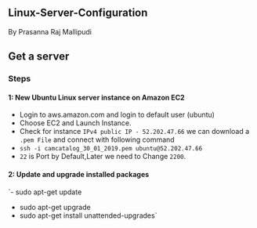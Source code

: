 ## Linux-Server-Configuration
By Prasanna Raj Mallipudi

## Get a server

### Steps

#### 1: New Ubuntu Linux server instance on Amazon EC2

- Login to aws.amazon.com and login to default user (ubuntu)
- Choose EC2 and Launch Instance.
- Check for instance `IPv4 public IP - 52.202.47.66`
  we can download a `.pem File` and connect with following command
- `ssh -i camcatalog_30_01_2019.pem ubuntu@52.202.47.66`
- `22` is Port by Default,Later we need to Change `2200`.

#### 2: Update and upgrade installed packages

`- sudo apt-get update
 - sudo apt-get upgrade
 - sudo apt-get install unattended-upgrades`

